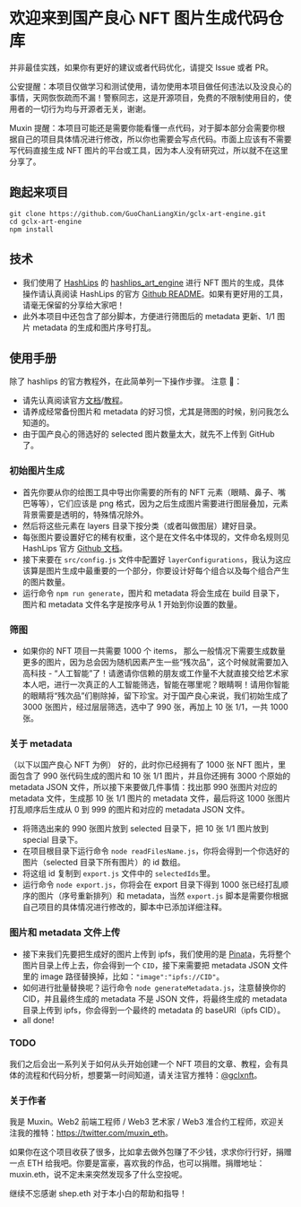 # 欢迎来到国产良心 NFT 图片生成代码仓库

并非最佳实践，如果你有更好的建议或者代码优化，请提交 Issue 或者 PR。

公安提醒：本项目仅做学习和测试使用，请勿使用本项目做任何违法以及没良心的事情，天网恢恢疏而不漏！警察同志，这是开源项目，免费的不限制使用目的，使用者的一切行为均与开源者无关，谢谢。

Muxin 提醒：本项目可能还是需要你能看懂一点代码，对于脚本部分会需要你根据自己的项目具体情况进行修改，所以你也需要会写点代码。市面上应该有不需要写代码直接生成 NFT 图片的平台或工具，因为本人没有研究过，所以就不在这里分享了。

## 跑起来项目

```
git clone https://github.com/GuoChanLiangXin/gclx-art-engine.git
cd gclx-art-engine
npm install
```

## 技术

- 我们使用了 [HashLips](https://github.com/HashLips) 的 [hashlips_art_engine](https://github.com/HashLips/hashlips_art_engine) 进行 NFT 图片的生成，具体操作请认真阅读 HashLips 的官方 [Github README](https://github.com/HashLips/hashlips_art_engine)。如果有更好用的工具，请毫无保留的分享给大家吧！
- 此外本项目中还包含了部分脚本，方便进行筛图后的 metadata 更新、1/1 图片 metadata 的生成和图片序号打乱。

## 使用手册

除了 hashlips 的官方教程外，在此简单列一下操作步骤。
注意 📢：

- 请先认真阅读官方[文档](https://github.com/HashLips/hashlips_art_engine)/[教程](https://www.youtube.com/c/HashLipsNFT)。
- 请养成经常备份图片和 metadata 的好习惯，尤其是筛图的时候，别问我怎么知道的。
- 由于国产良心的筛选好的 selected 图片数量太大，就先不上传到 GitHub 了。

### 初始图片生成

- 首先你要从你的绘图工具中导出你需要的所有的 NFT 元素（眼睛、鼻子、嘴巴等等），它们应该是 png 格式，因为之后生成图片需要进行图层叠加，元素背景需要是透明的，特殊情况除外。
- 然后将这些元素在 layers 目录下按分类（或者叫做图层）建好目录。
- 每张图片要设置好它的稀有权重，这个是在文件名中体现的，文件命名规则见 HashLips 官方 [Github 文档](https://github.com/HashLips/hashlips_art_engine#usage-%E2%84%B9%EF%B8%8F)。
- 接下来要在 `src/config.js` 文件中配置好 `layerConfigurations`，我认为这应该算是图片生成中最重要的一个部分，你要设计好每个组合以及每个组合产生的图片数量。
- 运行命令 `npm run generate`，图片和 metadata 将会生成在 build 目录下，图片和 metadata 文件名字是按序号从 1 开始到你设置的数量。

### 筛图

- 如果你的 NFT 项目一共需要 1000 个 items， 那么一般情况下需要生成数量更多的图片，因为总会因为随机因素产生一些“残次品”，这个时候就需要加入高科技 - “人工智能”了！请邀请你信赖的朋友或工作量不大就直接交给艺术家本人吧，进行一次真正的人工智能筛选，智能在哪里呢？眼睛啊！请用你智能的眼睛将“残次品”们剔除掉，留下珍宝。对于国产良心来说，我们初始生成了 3000 张图片，经过层层筛选，选中了 990 张，再加上 10 张 1/1，一共 1000 张。

### 关于 metadata

（以下以国产良心 NFT 为例）
好的，此时你已经拥有了 1000 张 NFT 图片，里面包含了 990 张代码生成的图片和 10 张 1/1 图片，并且你还拥有 3000 个原始的 metadata JSON 文件，所以接下来要做几件事情：找出那 990 张图片对应的 metadata 文件，生成那 10 张 1/1 图片的 metadata 文件，最后将这 1000 张图片打乱顺序后生成从 0 到 999 的图片和对应的 metadata JSON 文件。

- 将筛选出来的 990 张图片放到 selected 目录下，把 10 张 1/1 图片放到 special 目录下。
- 在项目根目录下运行命令 `node readFilesName.js`，你将会得到一个你选好的图片（selected 目录下所有图片）的 id 数组。
- 将这组 id 复制到 `export.js` 文件中的 `selectedIds`里。
- 运行命令 `node export.js`，你将会在 export 目录下得到 1000 张已经打乱顺序的图片（序号重新排列）和 metadata，当然 `export.js` 脚本是需要你根据自己项目的具体情况进行修改的，脚本中已添加详细注释。

### 图片和 metadata 文件上传

- 接下来我们先要把生成好的图片上传到 ipfs，我们使用的是 [Pinata](https://app.pinata.cloud/)，先将整个图片目录上传上去，你会得到一个 `CID`，接下来需要把 metadata JSON 文件里的 image 路径替换掉，比如：`"image":"ipfs://CID"`。
- 如何进行批量替换呢？运行命令 `node generateMetadata.js`，注意替换你的 CID，并且最终生成的 metadata 不是 JSON 文件，将最终生成的 metadata 目录上传到 ipfs，你会得到一个最终的 metadata 的 baseURI（ipfs CID）。
- all done!

### TODO

我们之后会出一系列关于如何从头开始创建一个 NFT 项目的文章、教程，会有具体的流程和代码分析，想要第一时间知道，请关注官方推特：[@gclxnft](https://twitter.com/gclxnft)。

### 关于作者

我是 Muxin。Web2 前端工程师 / Web3 艺术家 / Web3 准合约工程师，欢迎关注我的推特：<https://twitter.com/muxin_eth>。

如果你在这个项目收获了很多，比如拿去做外包赚了不少钱，求求你行行好，捐赠一点 ETH 给我吧。你要是富豪，喜欢我的作品，也可以捐赠。捐赠地址：muxin.eth，说不定未来突然发现多了什么空投呢。

继续不忘感谢 shep.eth 对于本小白的帮助和指导！
